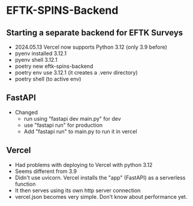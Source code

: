 # EFTK-SPINS-Backend

## Starting a separate backend for EFTK Surveys
- 2024.05.13 Vercel now supports Python 3.12 (only 3.9 before)
- pyenv installed 3.12.1
- pyenv shell 3.12.1
- poetry new eftk-spins-backend
- poetry env use 3.12.1 (it creates a .venv directory)
- poetry shell (to active env)
## FastAPI
- Changed
  - run using "fastapi dev main.py" for dev
  - use "fastapi run" for production
  - Add "fastapi run" to main.py to run it in vercel
## Vercel
- Had problems with deploying to Vercel with python 3.12
- Seems different from 3.9
- Didn't use uvicorn. Vercel installs the "app" (FastAPI) as a serverless function
- It then serves using its own http server connection
- vercel.json becomes very simple. Don't know about performance yet.